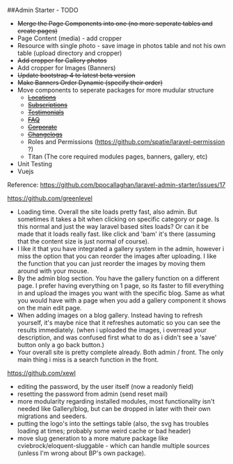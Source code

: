 ##Admin Starter - TODO

- ~~Merge the Page Components into one (no more seperate tables and create pages)~~
- Page Content (media) - add cropper
- Resource with single photo - save image in photos table and not his own table (upload directory and cropper)
- ~~Add cropper for Gallery photos~~
- Add cropper for Images (Banners)
- ~~Update bootstrap 4 to latest beta version~~
- ~~Make Banners Order Dynamic (specify their order)~~
- Move components to seperate packages for more mudular structure
    - ~~[Locations](https://github.com/bpocallaghan/locations)~~
    - ~~[Subscriptions](https://github.com/bpocallaghan/subscriptions)~~
    - ~~[Testimonials](https://github.com/bpocallaghan/testimonials)~~
    - ~~[FAQ](https://github.com/bpocallaghan/faq)~~
    - ~~[Corporate](https://github.com/bpocallaghan/corporate)~~
    - ~~[Changelogs](https://github.com/bpocallaghan/changelogs)~~
    - Roles and Permissions (https://github.com/spatie/laravel-permission ?)
    - Titan (The core required modules pages, banners, gallery, etc) 
- Unit Testing
- Vuejs

Reference: https://github.com/bpocallaghan/laravel-admin-starter/issues/17

https://github.com/greenlevel
- Loading time. Overall the site loads pretty fast, also admin. But sometimes it takes a bit when clicking on specific category or page. Is this normal and just the way laravel based sites loads? Or can it be made that it loads really fast. like click and 'bam' it's there (assuming that the content size is just normal of course).
- I like it that you have integrated a gallery system in the admin, however i miss the option that you can reorder the images after uploading. I like the function that you can just reorder the images by moving them around with your mouse.
- By the admin blog section. You have the gallery function on a different page. I prefer having everything on 1 page, so its faster to fill everything in and upload the images you want with the specific blog. Same as what you would have with a page when you add a gallery component it shows on the main edit page.
- When adding images on a blog gallery. Instead having to refresh yourself, it's maybe nice that it refreshes automatic so you can see the results immediately. (when i uploaded the images, i overread your description, and was confused first what to do as i didn't see a 'save' button only a go back button.)
- Your overall site is pretty complete already. Both admin / front. The only main thing i miss is a search function in the front.

https://github.com/xewl
- editing the password, by the user itself (now a readonly field)
- resetting the password from admin (send reset mail)
- more modularity regarding installed modules, most functionality isn't needed like Gallery/blog, but can be dropped in later with their own migrations and seeders.
- putting the logo's into the settings table (also, the svg has troubles loading at times; probably some weird cache or bad header)
- move slug generation to a more mature package like cviebrock/eloquent-sluggable - which can handle multiple sources (unless I'm wrong about BP's own package).
